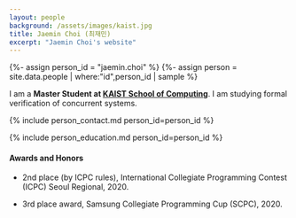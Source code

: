 ```yaml
---
layout: people
background: /assets/images/kaist.jpg
title: Jaemin Choi (최재민)
excerpt: "Jaemin Choi's website"
---
```


{%- assign person_id = "jaemin.choi" %}
{%- assign person = site.data.people | where:"id",person_id | sample %}

I am a **Master Student at [KAIST School of Computing](https://cs.kaist.ac.kr/)**. I am studying formal verification of concurrent systems.

{% include person_contact.md person_id=person_id %}


{% include person_education.md person_id=person_id %}


#### Awards and Honors

- 2nd place (by ICPC rules), International Collegiate Programming Contest (ICPC) Seoul Regional, 2020.

- 3rd place award, Samsung Collegiate Programming Cup (SCPC), 2020.
